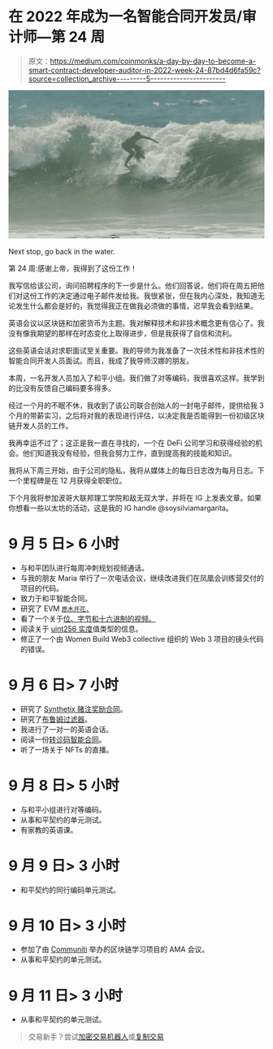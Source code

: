 # 在 2022 年成为一名智能合同开发员/审计师—第 24 周

> 原文：<https://medium.com/coinmonks/a-day-by-day-to-become-a-smart-contract-developer-auditor-in-2022-week-24-87bd4d6fa59c?source=collection_archive---------5----------------------->

![](img/3b04d1424ceb0b6a0d0bd3cbfe71982e.png)

Next stop, go back in the water.

第 24 周:感谢上帝，我得到了这份工作！

我写信给该公司，询问招聘程序的下一步是什么。他们回答说，他们将在周五把他们对这份工作的决定通过电子邮件发给我。我很紧张，但在我内心深处，我知道无论发生什么都会是好的，我觉得我正在做我必须做的事情，迟早我会看到结果。

英语会议以区块链和加密货币为主题。我对解释技术和非技术概念更有信心了。我没有像我期望的那样在时态变化上取得进步，但是我获得了自信和流利。

这些英语会话对求职面试至关重要。我的导师为我准备了一次技术性和非技术性的智能合同开发人员面试。而且，我成了我导师汉娜的朋友。

本周，一名开发人员加入了和平小组。我们做了对等编码，我很喜欢这样。我学到的比没有反馈自己编码要多得多。

经过一个月的不眠不休，我收到了该公司联合创始人的一封电子邮件，提供给我 3 个月的带薪实习，之后将对我的表现进行评估，以决定我是否能得到一份初级区块链开发人员的工作。

我再幸运不过了；这正是我一直在寻找的，一个在 DeFi 公司学习和获得经验的机会。他们知道我没有经验，但我会努力工作，直到提高我的技能和知识。

我将从下周三开始，由于公司的隐私，我将从媒体上的每日日志改为每月日志。下一个里程碑是在 12 月获得全职职位。

下个月我将参加波哥大联邦理工学院和敌无双大学，并将在 IG 上发表文章。如果你想看一些以太坊的活动，这是我的 IG handle @soysilviamargarita。

# 9 月 5 日> 6 小时

*   与和平团队进行每周冲刺规划视频通话。
*   与我的朋友 Maria 举行了一次电话会议，继续改进我们在凤凰会训练营交付的项目的代码。
*   致力于和平智能合同。
*   研究了 EVM [`原木开花.`](https://ethereum.github.io/execution-specs/autoapi/ethereum/istanbul/bloom/)
*   看了一个关于[位、字节和十六进制的视频。](https://www.youtube.com/watch?v=PmG2qgQbvc8)
*   阅读关于 [uint256 实度](/coinmonks/eli5-uint256-in-solidity-a16f22942166)值类型的信息。
*   修正了一个由 Women Build Web3 collective 组织的 Web 3 项目的镜头代码的错误。

# 9 月 6 日> 7 小时

*   研究了 [Synthetix 赌注奖励合同](https://www.youtube.com/watch?v=pFX1-kNrJFU&list=PLO5VPQH6OWdVfvNOaEhBtA53XHyHo_oJo&index=18)。
*   研究了[布鲁姆过滤器](https://en.wikipedia.org/wiki/Bloom_filter)。
*   我进行了一对一的英语会话。
*   阅读一份[转诊码智能合同](https://snowtrace.io/address/0x112e55a6628e0f26d4b20d4d75c65fcde3efd8cd#code)。
*   听了一场关于 NFTs 的直播。

# 9 月 8 日> 5 小时

*   与和平小组进行对等编码。
*   从事和平契约的单元测试。
*   有家教的英语课。

# 9 月 9 日> 3 小时

*   和平契约的同行编码单元测试。

# 9 月 10 日> 3 小时

*   参加了由 [Communiti](https://www.communiti.dev/) 举办的区块链学习项目的 AMA 会议。
*   从事和平契约的单元测试。

# 9 月 11 日> 3 小时

*   从事和平契约的单元测试。

> 交易新手？尝试[加密交易机器人](/coinmonks/crypto-trading-bot-c2ffce8acb2a)或[复制交易](/coinmonks/top-10-crypto-copy-trading-platforms-for-beginners-d0c37c7d698c)